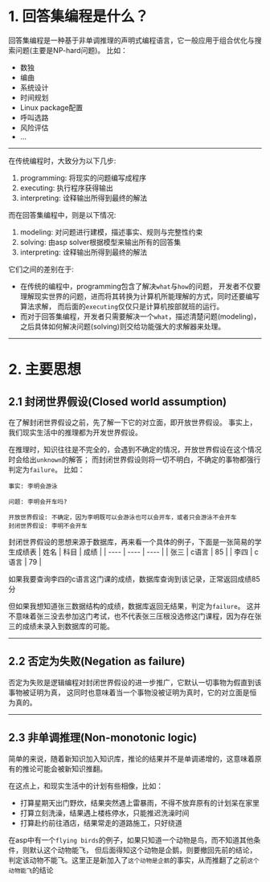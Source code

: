 # 1. 回答集编程是什么？

回答集编程是一种基于非单调推理的声明式编程语言，它一般应用于组合优化与搜索问题(主要是NP-hard问题)。
比如：
+ 数独
+ 编曲
+ 系统设计
+ 时间规划
+ Linux package配置
+ 呼叫选路
+ 风险评估
+ ...

---

在传统编程时，大致分为以下几步:
1. programming: 将现实的问题编写成程序
2. executing: 执行程序获得输出
3. interpreting: 诠释输出所得到最终的解法


而在回答集编程中，则是以下情况:
1. modeling: 对问题进行建模，描述事实、规则与完整性约束
2. solving: 由asp solver根据模型来输出所有的回答集
3. interpreting: 诠释输出所得到最终的解法

它们之间的差别在于:
+ 在传统的编程中，programming包含了解决`what`与`how`的问题，
开发者不仅要理解现实世界的问题，进而将其转换为计算机所能理解的方式，同时还要编写算法求解，
而后面的`executing`仅仅只是计算机按部就班的运行。
+ 而对于回答集编程，开发者只需要解决一个`what`，描述清楚问题(modeling)，
之后具体如何解决问题(solving)则交给功能强大的求解器来处理。

---

# 2. 主要思想
## 2.1 封闭世界假设(Closed world assumption)
在了解封闭世界假设之前，先了解一下它的对立面，即开放世界假设。
事实上，我们现实生活中的推理都为开发世界假设。

在推理时，知识往往是不完全的，会遇到不确定的情况，开放世界假设在这个情况时会给出`unknown`的解答；
而封闭世界假设则将一切不明白，不确定的事物都强行判定为`failure`。
比如：

`事实: 李明会游泳`

`问题: 李明会开车吗?`

```
开放世界假设: 不确定，因为李明既可以会游泳也可以会开车，或者只会游泳不会开车
封闭世界假设: 李明不会开车
```

封闭世界假设的思想来源于数据库，再来看一个具体的例子，下面是一张简易的学生成绩表
|  姓名 |  科目 | 成绩  |
|  ----  | ---- | ---- |
| 张三  | c语言 | 85 |
| 李四  | c语言 | 79 |

如果我要查询李四的c语言这门课的成绩，数据库查询到该记录，正常返回成绩85分

但如果我想知道张三数据结构的成绩，数据库返回无结果，判定为`failure`。
这并不意味着张三没去参加这门考试，也不代表张三压根没选修这门课程，因为存在张三的成绩未录入到数据库的可能。

---

## 2.2 否定为失败(Negation as failure)

否定为失败是逻辑编程对封闭世界假设的进一步推广，它默认一切事物为假直到该事物被证明为真，
这同时也意味着当一个事物没被证明为真时，它的对立面是恒为真的。

---

## 2.3 非单调推理(Non-monotonic logic)
简单的来说，随着新知识加入知识库，推论的结果并不是单调递增的，这意味着原有的推论可能会被新知识推翻。

在这点上，和现实生活中的计划有些相像，比如：
+ 打算星期天出门野炊，结果突然遇上雷暴雨，不得不放弃原有的计划呆在家里
+ 打算立刻洗澡，结果遇上楼栋停水，只能推迟洗澡时间
+ 打算赴约前往酒店，结果常走的道路施工，只好绕道

在asp中有一个`flying birds`的例子，如果只知道一个动物是鸟，而不知道其他条件，则默认这个动物能飞，
但后面得知这个动物是企鹅，则要撤回先前的结论，判定该动物不能飞。这里正是新加入了`这个动物是企鹅`的事实，从而推翻了之前`这个动物能飞`的结论